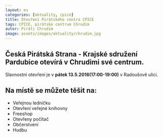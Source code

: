 ```yaml
---
layout: eu
categories: [aktuality, cpice]
title: Otevření Pirátského centra CPICE
tags: CPICE, pirátské centrum Chrudim
autor: Piráti Chrudim
image: assets/images/aktuality/chrudim.jpg
---
```


Česká Pirátská Strana - Krajské sdružení Pardubice otevírá v Chrudimi své centrum.
---------------------------------------------------------------------------------

Slavnostní otevření je v **pátek 13.5.2016(17:00-19:00)** v Radoušově ulici.


Na místě se můžete těšit na:
----------------------------
* Veřejnou ledničku
* Otevření veřejné knihovny
* Freeshop
* Otevřeny počítač
* Občerstvení
* Hudbu

